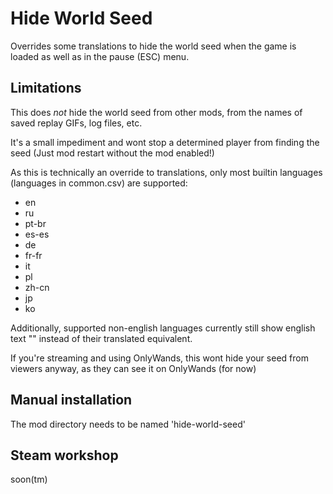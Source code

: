 # Hide World Seed

Overrides some translations to hide the world seed when the game is loaded as well as in the pause (ESC) menu.

## Limitations

This does *not* hide the world seed from other mods, from the names of saved replay GIFs, log files, etc.

It's a small impediment and wont stop a determined player from finding the seed (Just mod restart without the mod enabled!)

As this is technically an override to translations, only most builtin languages (languages in common.csv) are supported:
- en
- ru
- pt-br
- es-es
- de
- fr-fr
- it
- pl
- zh-cn
- jp
- ko

Additionally, supported non-english languages currently still show english text "<hidden>" instead of their translated equivalent.

If you're streaming and using OnlyWands, this wont hide your seed from viewers anyway, as they can see it on OnlyWands (for now)

## Manual installation
The mod directory needs to be named 'hide-world-seed'

## Steam workshop
soon(tm)
